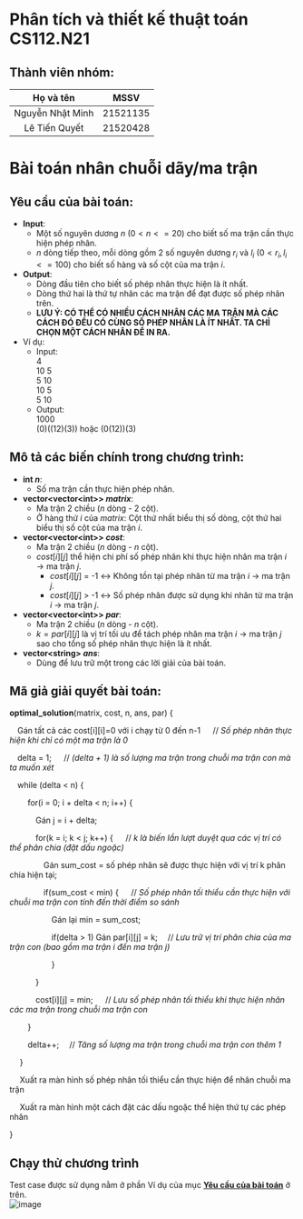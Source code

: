 # Phân tích và thiết kế thuật toán CS112.N21
## Thành viên nhóm: ##
|     Họ và tên     |    MSSV    |
| :---------------: | :--------: |
| Nguyễn Nhật Minh  | 21521135   |
| Lê Tiến Quyết     | 21520428   |
# Bài toán nhân chuỗi dãy/ma trận 
## Yêu cầu của bài toán:  
- **Input**: 
  - Một số nguyên dương $n$ ($0 < n <= 20$) cho biết số ma trận cần thực hiện phép nhân.  
  - $n$ dòng tiếp theo, mỗi dòng gồm 2 số nguyên dương $r_i$ và $l_i$ ($0 < r_i, l_i <= 100$) cho biết số hàng và số cột của ma trận $i$.
- **Output**:
  - Dòng đầu tiên cho biết số phép nhân thực hiện là ít nhất.
  - Dòng thứ hai là thứ tự nhân các ma trận để đạt được số phép nhân trên.
  - **LƯU Ý: CÓ THỂ CÓ NHIỀU CÁCH NHÂN CÁC MA TRẬN MÀ CÁC CÁCH ĐÓ ĐỀU CÓ CÙNG SỐ PHÉP NHÂN LÀ ÍT NHẤT. TA CHỈ CHỌN MỘT CÁCH NHÂN ĐỂ IN RA.** 
- Ví dụ:
  - Input:  
4  
10 5  
5 10  
10 5  
5 10  
  - Output:  
1000  
(0)((12)(3)) hoặc (0(12))(3) 
## Mô tả các biến chính trong chương trình:  
- **int $n$**:   
  - Số ma trận cần thực hiện phép nhân.
- **vector<vector\<int\>> $matrix$**:  
  - Ma trận 2 chiều ($n$ dòng - 2 cột).  
  - Ở hàng thứ $i$ của $matrix$: Cột thứ nhất biểu thị số dòng, cột thứ hai biểu thị số cột của ma trận $i$.
- **vector<vector\<int\>> $cost$**:  
  - Ma trận 2 chiều ($n$ dòng - $n$ cột).  
  - $cost[i][j]$ thể hiện chi phí số phép nhân khi thực hiện nhân ma trận $i$ $\rightarrow$ ma trận $j$.  
    - $cost[i][j]$ = -1 $\leftrightarrow$ Không tồn tại phép nhân từ ma trận $i$ $\rightarrow$ ma trận $j$.  
    - $cost[i][j]$ > -1 $\leftrightarrow$ Số phép nhân được sử dụng khi nhân từ ma trận $i$ $\rightarrow$ ma trận $j$.  
- **vector<vector\<int\>> $par$**:  
  - Ma trận 2 chiều ($n$ dòng - $n$ cột).  
  - $k = par[i][j]$ là vị trí tối ưu để tách phép nhân ma trận $i$ $\rightarrow$ ma trận $j$ sao cho tổng số phép nhân thực hiện là ít nhất.  
- **vector\<string\> $ans$**:  
  - Dùng để lưu trữ một trong các lời giải của bài toán.  
 ## Mã giả giải quyết bài toán:
 
**optimal_solution**(matrix, cost, n, ans, par) {

&emsp;Gán tất cả các cost[i][i]=0 với i chạy từ 0 đến n-1   &emsp;   // *Số phép nhân thực hiện khi chỉ có một ma trận là 0*
  
&emsp;delta = 1;     &emsp;  // *(delta + 1) là số lượng ma trận trong chuỗi ma trận con mà ta muốn xét* 
  
&emsp;while (delta < n) {
  
&emsp;&emsp;    for(i = 0; i + delta < n; i++) {
    
&emsp;&emsp;&emsp;    Gán j = i + delta;
      
&emsp;&emsp;&emsp;    for(k = i; k < j; k++) { &emsp;  // *k là biến lần lượt duyệt qua các vị trí có thể phân chia (đặt dấu ngoặc)*
      
&emsp;&emsp;&emsp;&emsp;    Gán sum_cost = số phép nhân sẽ được thực hiện với vị trí k phân chia hiện tại;
      
&emsp;&emsp;&emsp;&emsp;    if(sum_cost < min) { &emsp;  // *Số phép nhân tối thiểu cần thực hiện với chuỗi ma trận con tính đến thời điểm so sánh*
      
&emsp;&emsp;&emsp;&emsp;&emsp;    Gán lại min = sum_cost;
        
&emsp;&emsp;&emsp;&emsp;&emsp;    if(delta > 1) Gán par[i][j] = k;  &emsp;// *Lưu trữ vị trí phân chia của ma trận con (bao gồm ma trận i đến ma trận j)*

&emsp;&emsp;&emsp;&emsp;&emsp;    }

&emsp;&emsp;&emsp;      }
      
&emsp;&emsp;&emsp;    cost[i][j] = min;   &emsp; // *Lưu số phép nhân tối thiểu khi thực hiện nhân các ma trận trong chuỗi ma trận con*

&emsp;&emsp;    }
      
&emsp;&emsp;    delta++; &emsp;// *Tăng số lượng ma trận trong chuỗi ma trận con thêm 1*
    
&emsp;    }
  
&emsp;    Xuất ra màn hình số phép nhân tối thiểu cần thực hiện để nhân chuỗi ma trận 
  
&emsp;    Xuất ra màn hình một cách đặt các dấu ngoặc thể hiện thứ tự các phép nhân 
  
}
## Chạy thử chương trình  
Test case được sử dụng nằm ở phần Ví dụ của mục [**Yêu cầu của bài toán**](https://github.com/LeTienQuyet/CS112.N21_multiply_matrix/blob/main/README.md#m%C3%B4-t%E1%BA%A3-c%C3%A1c-bi%E1%BA%BFn-ch%C3%ADnh-trong-ch%C6%B0%C6%A1ng-tr%C3%ACnh) ở trên.  
![image](https://github.com/LeTienQuyet/CS112.N21_multiply_matrix/assets/97799935/979b7e36-cd7b-4280-806f-9cb1957b7dc8)

